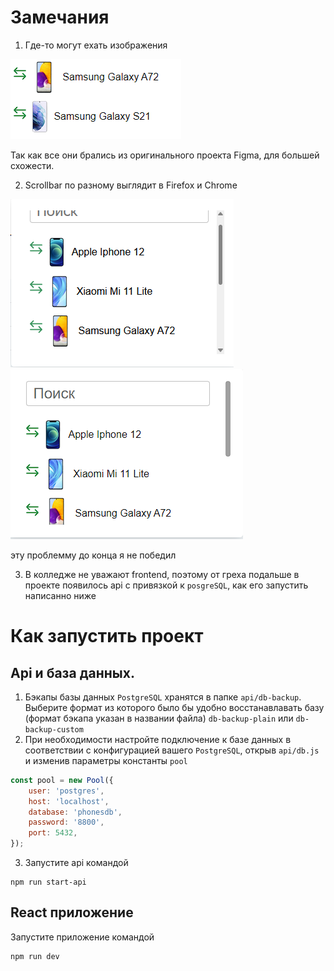 # Замечания
1. Где-то могут ехать изображения

![Едут изображения](src/assets/image-trouble.png)

Так как все они брались из оригинального проекта Figma, для большей схожести.

2. Scrollbar по разному выглядит в Firefox и Chrome

![scrollbar firefox](src/assets/scrollbar-firefox.png)
![scrollbar chrome](src/assets/scrollbar-chrome.png)

эту проблемму до конца я не победил

3. В колледже не уважают frontend, поэтому от греха подальше в проекте появилось api с привязкой к `posgreSQL`, как его запустить написанно ниже


# Как запустить проект

## Api и база данных.
1. Бэкапы базы данных `PostgreSQL` хранятся в папке `api/db-backup`. Выберите формат из которого было бы удобно восстанавлавать базу (формат бэкапа указан в названии файла) `db-backup-plain` или `db-backup-custom`
2. При необходимости настройте подключение к базе данных в соответствии с конфигурацией вашего `PostgreSQL`, открыв `api/db.js` и изменив параметры константы `pool`

```js
const pool = new Pool({
    user: 'postgres',
    host: 'localhost',
    database: 'phonesdb',
    password: '8800',
    port: 5432,
});
```

3. Запустите api командой

```
npm run start-api
```


## React приложение
Запустите приложение командой
```
npm run dev
```
